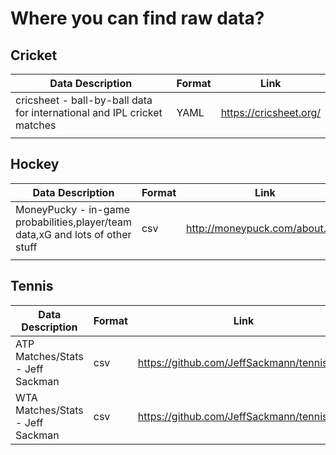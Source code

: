 # Where you can find raw data?


## Cricket

| Data Description                                                          	| Format 	| Link                   	|
|---------------------------------------------------------------------------	|--------	|------------------------	|
| cricsheet - ball-by-ball data for   international and IPL cricket matches 	| YAML   	| https://cricsheet.org/ 	|
|                                                                           	|        	|                        	|

## Hockey 

| Data Description                                                           	| Format 	| Link                           	|
|----------------------------------------------------------------------------	|--------	|--------------------------------	|
| MoneyPucky - in-game probabilities,player/team data,xG and lots of other stuff 	| csv    	| http://moneypuck.com/about.htm 	|
|                                                                            	|        	|                                	|

## Tennis 

| Data Description                 	| Format 	| Link                                       	|
|----------------------------------	|--------	|--------------------------------------------	|
| ATP Matches/Stats - Jeff Sackman 	| csv    	| https://github.com/JeffSackmann/tennis_atp 	|
| WTA Matches/Stats - Jeff Sackman 	| csv    	| https://github.com/JeffSackmann/tennis_wta 	|